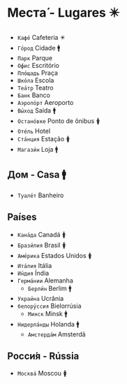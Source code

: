 # Места́ - Lugares ✴️

-   `Кафе́` Cafeteria ✴️
-   `Го́род` Cidade 🚹
-   `Парк` Parque
-   `О́фис` Escritório
-   `Пло́щадь` Praça
-   `Шко́ла` Escola
-   `Теа́тр` Teatro
-   `Банк` Banco
-   `Аэропо́рт` Aeroporto
-   `Вы́ход` Saída 🚹
-   `Остано́вке` Ponto de ônibus 🚺
-   `Оте́ль` Hotel
-   `Ста́нция` Estação 🚺
-   `Магази́н` Loja 🚹

## Дом - Casa 🚹

-   `Туале́т` Banheiro

## Países

-   `Кана́да` Canadá 🚺
-   `Брази́лия` Brasil 🚺
-   `Аме́рика` Estados Unidos 🚺
-   `Ита́лия` Itália
-   `И́ндия` Índia
-   `Герма́нии` Alemanha
    -   `Берли́н` Berlim 🚹
-   `Украи́на` Ucrânia
-   `белору́ссия` Bielorrúsia
    -   `Минск` Minsk 🚹
-   `Нидерла́нды` Holanda 🚹
    -   `Амстерда́м` Amsterdã

## Росси́я - Rússia

-   `Москва́` Moscou 🚺
